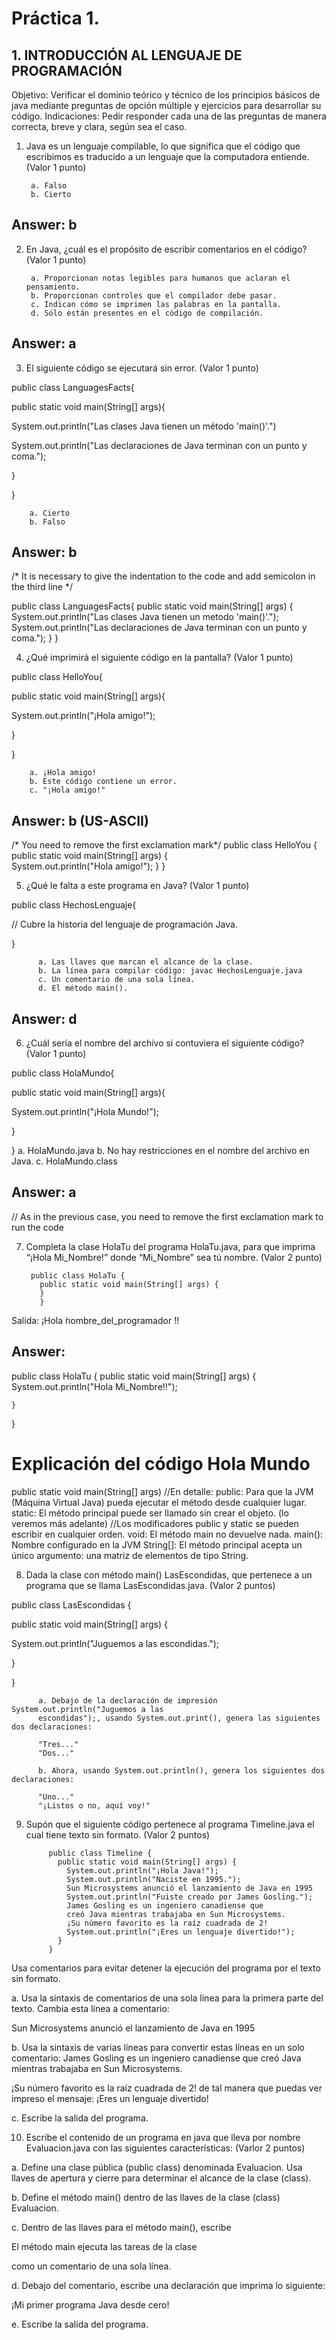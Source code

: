 # Práctica 1.

## 1. INTRODUCCIÓN AL LENGUAJE DE PROGRAMACIÓN

Objetivo: Verificar el dominio teórico y técnico de los principios básicos de java mediante
preguntas de opción múltiple y ejercicios para desarrollar su código.
Indicaciones: Pedir responder cada una de las preguntas de manera correcta, breve y
clara, según sea el caso.

1. Java es un lenguaje compilable, lo que significa que el código que escribimos es
traducido a un lenguaje que la computadora entiende. (Valor 1 punto)

        a. Falso
        b. Cierto
## Answer: b

2. En Java, ¿cuál es el propósito de escribir comentarios en el código? (Valor 1 punto)

        a. Proporcionan notas legibles para humanos que aclaran el pensamiento.
        b. Proporcionan controles que el compilador debe pasar.
        c. Indican cómo se imprimen las palabras en la pantalla.
        d. Sólo están presentes en el código de compilación.
 ## Answer: a

3. El siguiente código se ejecutará sin error. (Valor 1 punto)

public class LanguagesFacts{

  public static void main(String[] args){
  
  System.out.println("Las clases Java tienen un método 'main()'.")

  System.out.println("Las declaraciones de Java terminan con un punto y coma.");

  }
  
}

        a. Cierto
        b. Falso
## Answer: b 

/* It is necessary to give the indentation to the code and add semicolon in the third line */

public class LanguagesFacts{
    public static void main(String[] args) {
        System.out.println("Las clases Java tienen un metodo 'main()'.");
        System.out.println("Las declaraciones de Java terminan con un punto y coma.");
    }
}

4. ¿Qué imprimirá el siguiente código en la pantalla? (Valor 1 punto)

public class HelloYou{

  public static void main(String[] args){
  
   System.out.println("¡Hola amigo!");
    
  }
  
}

        a. ¡Hola amigo!
        b. Este código contiene un error.
        c. "¡Hola amigo!"
## Answer: b (US-ASCII)

/* You need to remove the first exclamation mark*/
public class HelloYou {
    public static void main(String[] args) {   
        System.out.println("Hola amigo!"); 
    }
}

5. ¿Qué le falta a este programa en Java? (Valor 1 punto)

public class HechosLenguaje{

  // Cubre la historia del lenguaje de programación Java.
  
}

          a. Las llaves que marcan el alcance de la clase.
          b. La línea para compilar código: javac HechosLenguaje.java
          c. Un comentario de una sola línea.
          d. El método main().
 ## Answer: d


6. ¿Cuál sería el nombre del archivo si contuviera el siguiente código? (Valor 1 punto)

public class HolaMundo{

  public static void main(String[] args){
  
   System.out.println("¡Hola Mundo!");
    
  }
  
}
          a. HolaMundo.java
          b. No hay restricciones en el nombre del archivo en Java.
          c. HolaMundo.class
## Answer: a 
// As in the previous case, you need to remove the first exclamation mark to run the code

7. Completa la clase HolaTu del programa HolaTu.java, para que imprima “¡Hola
Mi_Nombre!” donde “Mi_Nombre” sea tú nombre. (Valor 2 punto)

        public class HolaTu {
          public static void main(String[] args) {
          }
          }

Salida:
¡Hola  ́nombre_del_programador ́!!

## Answer:
public class HolaTu {
    public static void main(String[] args) {
         System.out.println("Hola Mi_Nombre!!"); 
        
    }
}
# Explicación del código Hola Mundo
public static void main(String[] args)
//En detalle:
public: Para que la JVM (Máquina Virtual Java) pueda ejecutar el método desde cualquier lugar.
static: El método principal puede ser llamado sin crear el objeto. (lo veremos más adelante)
//Los modificadores public y static se pueden escribir en cualquier orden.
void: El método main no devuelve nada.
main(): Nombre configurado en la JVM
String[]: El método principal acepta un único argumento:
          una matriz de elementos de tipo String.

8. Dada la clase con método main() LasEscondidas, que pertenece a un programa
que se llama LasEscondidas.java. (Valor 2 puntos)

public class LasEscondidas {

  public static void main(String[] args) {
  
   System.out.println("Juguemos a las escondidas.");
    
  }
  
}

          a. Debajo de la declaración de impresión System.out.println("Juguemos a las
          escondidas");, usando System.out.print(), genera las siguientes dos declaraciones:

          "Tres..."
          "Dos..."

          b. Ahora, usando System.out.println(), genera los siguientes dos declaraciones:

          "Uno..."
          "¡Listos o no, aquí voy!"


9. Supón que el siguiente código pertenece al programa Timeline.java el cual tiene
texto sin formato. (Valor 2 puntos)

            public class Timeline {
              public static void main(String[] args) {
                System.out.println("¡Hola Java!");
                System.out.println("Naciste en 1995.");
                Sun Microsystems anunció el lanzamiento de Java en 1995
                System.out.println("Fuiste creado por James Gosling.");
                James Gosling es un ingeniero canadiense que
                creó Java mientras trabajaba en Sun Microsystems.
                ¡Su número favorito es la raíz cuadrada de 2!
                System.out.println("¡Eres un lenguaje divertido!");
              }
            }

Usa comentarios para evitar detener la ejecución del programa por el texto sin formato.

a. Usa la sintaxis de comentarios de una sola línea para la primera parte del texto.
Cambia esta línea a comentario:

Sun Microsystems anunció el lanzamiento de Java en 1995

b. Usa la sintaxis de varias líneas para convertir estas líneas en un solo comentario:
James Gosling es un ingeniero canadiense que
creó Java mientras trabajaba en Sun Microsystems.

¡Su número favorito es la raíz cuadrada de 2!
de tal manera que puedas ver impreso el mensaje: ¡Eres un lenguaje divertido!

c. Escribe la salida del programa.



10. Escribe el contenido de un programa en java que lleva por nombre
Evaluacion.java con las siguientes características: (Varlor 2 puntos)

a. Define una clase pública (public class) denominada Evaluacion. Usa llaves
de apertura y cierre para determinar el alcance de la clase (class).

b. Define el método main() dentro de las llaves de la clase (class) Evaluacion.

c. Dentro de las llaves para el método main(), escribe

El método main ejecuta las tareas de la clase

como un comentario de una sola línea.

d. Debajo del comentario, escribe una declaración que imprima lo siguiente:


¡Mi primer programa Java desde cero!

e. Escribe la salida del programa.

